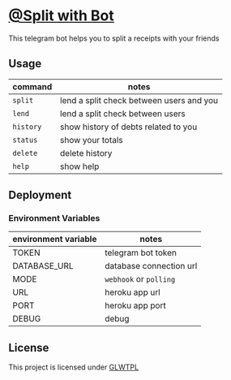 # [@Split with Bot](https://t.me/split_with_bot)
This telegram bot helps you to split a receipts with your friends

## Usage
| command               | notes                                               |
|-----------------------|-----------------------------------------------------|
| `split`               | lend a split check between users and you            |
| `lend`                | lend a split check between users                    |
| `history`             | show history of debts related to you                |
| `status`              | show your totals                                    |
| `delete`              | delete history                                      |
| `help`                | show help                                           |

## Deployment
### Environment Variables
| environment variable  | notes                   |
|-----------------------|-------------------------|
| TOKEN                 | telegram bot token      |
| DATABASE_URL          | database connection url |
| MODE                  | `webhook` or `polling`  |
| URL                   | heroku app url          |
| PORT                  | heroku app port         |
| DEBUG                 | debug                   |

## License
This project is licensed under [GLWTPL](./LICENSE)
